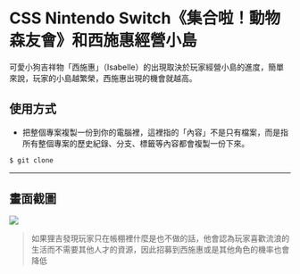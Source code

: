 # CSS Nintendo Switch《集合啦！動物森友會》和西施惠經營小島

可愛小狗吉祥物「西施惠」（Isabelle）的出現取決於玩家經營小島的進度，簡單來說，玩家的小島越繁榮，西施惠出現的機會就越高。

## 使用方式
- 把整個專案複製一份到你的電腦裡，這裡指的「內容」不是只有檔案，而是指所有整個專案的歷史紀錄、分支、標籤等內容都會複製一份下來。
```sh
$ git clone
```

----

## 畫面截圖
![](https://i.imgur.com/V3tMWqM.gif)
> 如果狸吉發現玩家只在帳棚裡什麼是也不做的話，他會認為玩家喜歡流浪的生活而不需要其他人才的資源，因此招募到西施惠或是其他角色的機率也會降低
